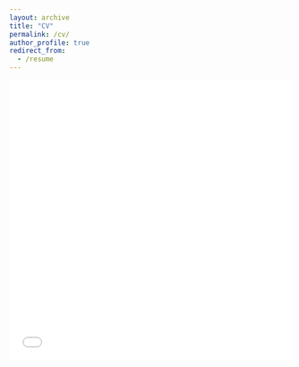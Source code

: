 ```yaml
---
layout: archive
title: "CV"
permalink: /cv/
author_profile: true
redirect_from:
  - /resume
---
```


<iframe src="/files/pdf/Alejandro_Alvarado_Rojas_CV_2023.pdf" width="100%" height="500" frameborder="no" border="0" marginwidth="0" marginheight="0"></iframe>

